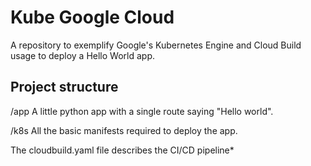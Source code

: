 
# Kube Google Cloud

A repository to exemplify Google's Kubernetes Engine and Cloud Build usage to deploy a Hello World app.

## Project structure

 /app
 A little python app with a single route saying "Hello world".
 
 /k8s
 All the basic manifests required to deploy the app.

The cloudbuild.yaml file describes the CI/CD pipeline*

